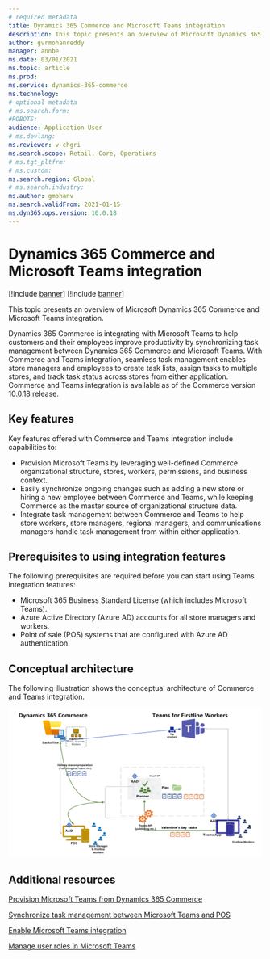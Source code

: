```yaml
---
# required metadata
title: Dynamics 365 Commerce and Microsoft Teams integration
description: This topic presents an overview of Microsoft Dynamics 365 Commerce and Microsoft Teams integration.
author: gvrmohanreddy
manager: annbe
ms.date: 03/01/2021
ms.topic: article
ms.prod: 
ms.service: dynamics-365-commerce
ms.technology: 
# optional metadata
# ms.search.form:  
#ROBOTS: 
audience: Application User
# ms.devlang: 
ms.reviewer: v-chgri
ms.search.scope: Retail, Core, Operations
# ms.tgt_pltfrm: 
# ms.custom: 
ms.search.region: Global
# ms.search.industry: 
ms.author: gmohanv
ms.search.validFrom: 2021-01-15
ms.dyn365.ops.version: 10.0.18
---
```


# Dynamics 365 Commerce and Microsoft Teams integration 

[!include [banner](includes/banner.md)]
[!include [banner](includes/preview-banner.md)]

This topic presents an overview of Microsoft Dynamics 365 Commerce and Microsoft Teams integration.

Dynamics 365 Commerce is integrating with Microsoft Teams to help customers and their employees improve productivity by synchronizing task management between Dynamics 365 Commerce and Microsoft Teams. With Commerce and Teams integration, seamless task management enables store managers and employees to create task lists, assign tasks to multiple stores, and track task status across stores from either application. Commerce and Teams integration is available as of the Commerce version 10.0.18 release.

## Key features 

Key features offered with Commerce and Teams integration include capabilities to:

- Provision Microsoft Teams by leveraging well-defined Commerce organizational structure, stores, workers, permissions, and business context. 
- Easily synchronize ongoing changes such as adding a new store or hiring a new employee between Commerce and Teams, while keeping Commerce as the master source of organizational structure data.  
- Integrate task management between Commerce and Teams to help store workers, store managers, regional managers, and communications managers handle task management from within either application.  

## Prerequisites to using integration features

The following prerequisites are required before you can start using Teams integration features:

- Microsoft 365 Business Standard License (which includes Microsoft Teams).
- Azure Active Directory (Azure AD) accounts for all store managers and workers.
- Point of sale (POS) systems that are configured with Azure AD authentication. 

## Conceptual architecture 

The following illustration shows the conceptual architecture of Commerce and Teams integration.

![Dynamics 365 Commerce - Teams integration](media/d365-commerce-teams-integration-conceptual-architecture.png)

## Additional resources

[Provision Microsoft Teams from Dynamics 365 Commerce](provision-teams-from-commerce.md)

[Synchronize task management between Microsoft Teams and POS](synchronize-tasks-teams-pos.md)

[Enable Microsoft Teams integration](enable-teams-integration.md)

[Manage user roles in Microsoft Teams](manage-user-roles-teams.md)
